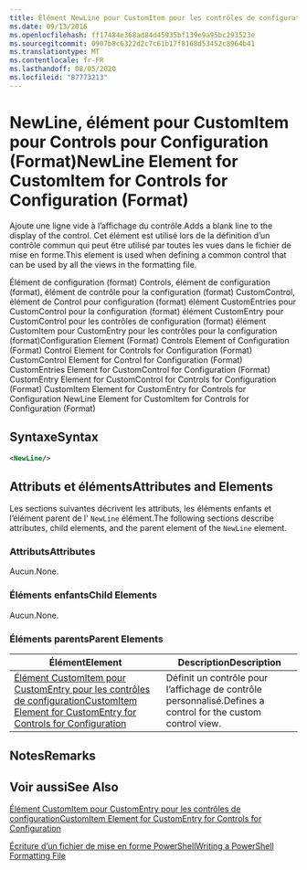 ```yaml
---
title: Élément NewLine pour CustomItem pour les contrôles de configuration (format) | Microsoft Docs
ms.date: 09/13/2016
ms.openlocfilehash: ff17484e368ad84d45935bf139e9a95bc293523e
ms.sourcegitcommit: 0907b8c6322d2c7c61b17f8168d53452c8964b41
ms.translationtype: MT
ms.contentlocale: fr-FR
ms.lasthandoff: 08/05/2020
ms.locfileid: "87773213"
---
```

# <a name="newline-element-for-customitem-for-controls-for-configuration-format"></a><span data-ttu-id="2cb17-102">NewLine, élément pour CustomItem pour Controls pour Configuration (Format)</span><span class="sxs-lookup"><span data-stu-id="2cb17-102">NewLine Element for CustomItem for Controls for Configuration (Format)</span></span>

<span data-ttu-id="2cb17-103">Ajoute une ligne vide à l’affichage du contrôle.</span><span class="sxs-lookup"><span data-stu-id="2cb17-103">Adds a blank line to the display of the control.</span></span> <span data-ttu-id="2cb17-104">Cet élément est utilisé lors de la définition d’un contrôle commun qui peut être utilisé par toutes les vues dans le fichier de mise en forme.</span><span class="sxs-lookup"><span data-stu-id="2cb17-104">This element is used when defining a common control that can be used by all the views in the formatting file.</span></span>

<span data-ttu-id="2cb17-105">Élément de configuration (format) Controls, élément de configuration (format), élément de contrôle pour la configuration (format) CustomControl, élément de Control pour configuration (format) élément CustomEntries pour CustomControl pour la configuration (format) élément CustomEntry pour CustomControl pour les contrôles de configuration (format) élément CustomItem pour CustomEntry pour les contrôles pour la configuration (format)</span><span class="sxs-lookup"><span data-stu-id="2cb17-105">Configuration Element (Format) Controls Element of Configuration (Format) Control Element for Controls for Configuration (Format) CustomControl Element for Control for Configuration (Format) CustomEntries Element for CustomControl for Configuration (Format) CustomEntry Element for CustomControl for Controls for Configuration (Format) CustomItem Element for CustomEntry for Controls for Configuration NewLine Element for CustomItem for Controls for Configuration (Format)</span></span>

## <a name="syntax"></a><span data-ttu-id="2cb17-106">Syntaxe</span><span class="sxs-lookup"><span data-stu-id="2cb17-106">Syntax</span></span>

```xml
<NewLine/>
```

## <a name="attributes-and-elements"></a><span data-ttu-id="2cb17-107">Attributs et éléments</span><span class="sxs-lookup"><span data-stu-id="2cb17-107">Attributes and Elements</span></span>

<span data-ttu-id="2cb17-108">Les sections suivantes décrivent les attributs, les éléments enfants et l’élément parent de l' `NewLine` élément.</span><span class="sxs-lookup"><span data-stu-id="2cb17-108">The following sections describe attributes, child elements, and the parent element of the `NewLine` element.</span></span>

### <a name="attributes"></a><span data-ttu-id="2cb17-109">Attributs</span><span class="sxs-lookup"><span data-stu-id="2cb17-109">Attributes</span></span>

<span data-ttu-id="2cb17-110">Aucun.</span><span class="sxs-lookup"><span data-stu-id="2cb17-110">None.</span></span>

### <a name="child-elements"></a><span data-ttu-id="2cb17-111">Éléments enfants</span><span class="sxs-lookup"><span data-stu-id="2cb17-111">Child Elements</span></span>

<span data-ttu-id="2cb17-112">Aucun.</span><span class="sxs-lookup"><span data-stu-id="2cb17-112">None.</span></span>

### <a name="parent-elements"></a><span data-ttu-id="2cb17-113">Éléments parents</span><span class="sxs-lookup"><span data-stu-id="2cb17-113">Parent Elements</span></span>

|<span data-ttu-id="2cb17-114">Élément</span><span class="sxs-lookup"><span data-stu-id="2cb17-114">Element</span></span>|<span data-ttu-id="2cb17-115">Description</span><span class="sxs-lookup"><span data-stu-id="2cb17-115">Description</span></span>|
|-------------|-----------------|
|[<span data-ttu-id="2cb17-116">Élément CustomItem pour CustomEntry pour les contrôles de configuration</span><span class="sxs-lookup"><span data-stu-id="2cb17-116">CustomItem Element for CustomEntry for Controls for Configuration</span></span>](./customitem-element-for-customentry-for-controls-for-configuration-format.md)|<span data-ttu-id="2cb17-117">Définit un contrôle pour l’affichage de contrôle personnalisé.</span><span class="sxs-lookup"><span data-stu-id="2cb17-117">Defines a control for the custom control view.</span></span>|

## <a name="remarks"></a><span data-ttu-id="2cb17-118">Notes</span><span class="sxs-lookup"><span data-stu-id="2cb17-118">Remarks</span></span>

## <a name="see-also"></a><span data-ttu-id="2cb17-119">Voir aussi</span><span class="sxs-lookup"><span data-stu-id="2cb17-119">See Also</span></span>

[<span data-ttu-id="2cb17-120">Élément CustomItem pour CustomEntry pour les contrôles de configuration</span><span class="sxs-lookup"><span data-stu-id="2cb17-120">CustomItem Element for CustomEntry for Controls for Configuration</span></span>](./customitem-element-for-customentry-for-controls-for-configuration-format.md)

[<span data-ttu-id="2cb17-121">Écriture d’un fichier de mise en forme PowerShell</span><span class="sxs-lookup"><span data-stu-id="2cb17-121">Writing a PowerShell Formatting File</span></span>](./writing-a-powershell-formatting-file.md)

